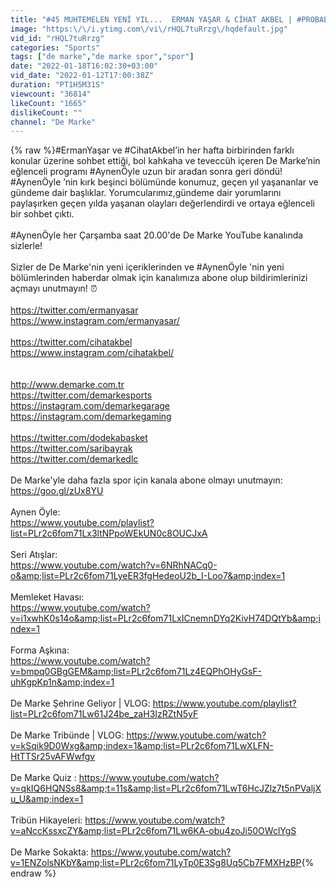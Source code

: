 ```yaml
---
title: "#45 MUHTEMELEN YENİ YIL...  ERMAN YAŞAR & CİHAT AKBEL | #PROBABLY AYNEN ÖYLE"
image: "https:\/\/i.ytimg.com\/vi\/rHQL7tuRrzg\/hqdefault.jpg"
vid_id: "rHQL7tuRrzg"
categories: "Sports"
tags: ["de marke","de marke spor","spor"]
date: "2022-01-18T16:02:30+03:00"
vid_date: "2022-01-12T17:00:38Z"
duration: "PT1H5M31S"
viewcount: "36814"
likeCount: "1665"
dislikeCount: ""
channel: "De Marke"
---
```

{% raw %}#ErmanYaşar ve #CihatAkbel’in her hafta birbirinden farklı konular üzerine sohbet ettiği, bol kahkaha ve teveccüh içeren De Marke’nin eğlenceli programı #AynenÖyle uzun bir aradan sonra geri döndü!  #AynenÖyle ’nin kırk beşinci bölümünde konumuz, geçen yıl yaşananlar ve gündeme dair başlıklar. Yorumcularımız,gündeme dair yorumlarını paylaşırken geçen yılda yaşanan olayları değerlendirdi ve ortaya eğlenceli bir sohbet çıktı.<br /><br />#AynenÖyle her Çarşamba saat 20.00'de De Marke YouTube kanalında sizlerle! <br /><br />Sizler de De Marke'nin yeni içeriklerinden ve #AynenÖyle 'nin yeni bölümlerinden haberdar olmak için kanalımıza abone olup bildirimlerinizi açmayı unutmayın! ⏰<br /><br /><a rel="nofollow" target="blank" href="https://twitter.com/ermanyasar">https://twitter.com/ermanyasar</a><br /><a rel="nofollow" target="blank" href="https://www.instagram.com/ermanyasar/">https://www.instagram.com/ermanyasar/</a><br /><br /><a rel="nofollow" target="blank" href="https://twitter.com/cihatakbel">https://twitter.com/cihatakbel</a><br /><a rel="nofollow" target="blank" href="https://www.instagram.com/cihatakbel/">https://www.instagram.com/cihatakbel/</a><br /><br /><br /><a rel="nofollow" target="blank" href="http://www.demarke.com.tr">http://www.demarke.com.tr</a><br /><a rel="nofollow" target="blank" href="https://twitter.com/demarkesports">https://twitter.com/demarkesports</a> <br /><a rel="nofollow" target="blank" href="https://instagram.com/demarkegarage">https://instagram.com/demarkegarage</a> <br /><a rel="nofollow" target="blank" href="https://instagram.com/demarkegaming">https://instagram.com/demarkegaming</a><br /><br /><a rel="nofollow" target="blank" href="https://twitter.com/dodekabasket">https://twitter.com/dodekabasket</a><br /><a rel="nofollow" target="blank" href="https://twitter.com/saribayrak">https://twitter.com/saribayrak</a>  <br /><a rel="nofollow" target="blank" href="https://twitter.com/demarkedlc">https://twitter.com/demarkedlc</a><br /><br />De Marke'yle daha fazla spor için kanala abone olmayı unutmayın: <a rel="nofollow" target="blank" href="https://goo.gl/zUx8YU">https://goo.gl/zUx8YU</a><br /><br />Aynen Öyle:<br /><a rel="nofollow" target="blank" href="https://www.youtube.com/playlist?list=PLr2c6fom71Lx3ltNPpoWEkUN0c8OUCJxA">https://www.youtube.com/playlist?list=PLr2c6fom71Lx3ltNPpoWEkUN0c8OUCJxA</a> <br /><br />Seri Atışlar: <br /><a rel="nofollow" target="blank" href="https://www.youtube.com/watch?v=6NRhNACq0-o&amp;list=PLr2c6fom71LyeER3fgHedeoU2b_I-Loo7&amp;index=1">https://www.youtube.com/watch?v=6NRhNACq0-o&amp;list=PLr2c6fom71LyeER3fgHedeoU2b_I-Loo7&amp;index=1</a><br /><br />Memleket Havası:<br /><a rel="nofollow" target="blank" href="https://www.youtube.com/watch?v=i1xwhK0s14o&amp;list=PLr2c6fom71LxICnemnDYq2KivH74DQtYb&amp;index=1">https://www.youtube.com/watch?v=i1xwhK0s14o&amp;list=PLr2c6fom71LxICnemnDYq2KivH74DQtYb&amp;index=1</a>  <br /><br />Forma Aşkına:<br /><a rel="nofollow" target="blank" href="https://www.youtube.com/watch?v=bmpq0GBgGEM&amp;list=PLr2c6fom71Lz4EQPhOHyGsF-uhKgpKp1n&amp;index=1">https://www.youtube.com/watch?v=bmpq0GBgGEM&amp;list=PLr2c6fom71Lz4EQPhOHyGsF-uhKgpKp1n&amp;index=1</a><br /><br />De Marke Şehrine Geliyor | VLOG: <a rel="nofollow" target="blank" href="https://www.youtube.com/playlist?list=PLr2c6fom71Lw61J24be_zaH3IzRZtN5yF">https://www.youtube.com/playlist?list=PLr2c6fom71Lw61J24be_zaH3IzRZtN5yF</a><br /><br />De Marke Tribünde | VLOG: <a rel="nofollow" target="blank" href="https://www.youtube.com/watch?v=kSqik9D0Wxg&amp;index=1&amp;list=PLr2c6fom71LwXLFN-HtTTSr25vAFWwfgv">https://www.youtube.com/watch?v=kSqik9D0Wxg&amp;index=1&amp;list=PLr2c6fom71LwXLFN-HtTTSr25vAFWwfgv</a><br /> <br />De Marke Quiz : <a rel="nofollow" target="blank" href="https://www.youtube.com/watch?v=qkIQ6HQNSs8&amp;t=11s&amp;list=PLr2c6fom71LwT6HcJZlz7t5nPValjXu_U&amp;index=1">https://www.youtube.com/watch?v=qkIQ6HQNSs8&amp;t=11s&amp;list=PLr2c6fom71LwT6HcJZlz7t5nPValjXu_U&amp;index=1</a><br /><br />Tribün Hikayeleri: <a rel="nofollow" target="blank" href="https://www.youtube.com/watch?v=aNccKssxcZY&amp;list=PLr2c6fom71Lw6KA-obu4zoJi50OWclYgS">https://www.youtube.com/watch?v=aNccKssxcZY&amp;list=PLr2c6fom71Lw6KA-obu4zoJi50OWclYgS</a> <br /> <br />De Marke Sokakta: <a rel="nofollow" target="blank" href="https://www.youtube.com/watch?v=1ENZolsNKbY&amp;list=PLr2c6fom71LyTp0E3Sg8Uq5Cb7FMXHzBP">https://www.youtube.com/watch?v=1ENZolsNKbY&amp;list=PLr2c6fom71LyTp0E3Sg8Uq5Cb7FMXHzBP</a>{% endraw %}
